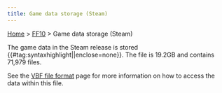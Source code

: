 ```yaml
---
title: Game data storage (Steam)
---
```


[Home](../Main%20Page.md) > [FF10](../FF10.md) > Game data storage (Steam)

The game data in the Steam release is stored
{{\#tag:syntaxhighlight\|\|enclose=none}}. The file is 19.2GB and
contains 71,979 files.

See the [VBF file format][] page for more information on how to access
the data within this file.

  [VBF file format]: FileFormat%20VBF.md "wikilink"
